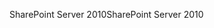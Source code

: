  <span data-ttu-id="2a0b7-101">SharePoint Server 2010</span><span class="sxs-lookup"><span data-stu-id="2a0b7-101">SharePoint Server 2010</span></span> 